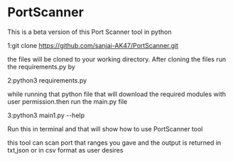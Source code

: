 # PortScanner
This is a beta version of this Port Scanner tool in python

1:git clone https://github.com/sanjai-AK47/PortScanner.git

the files will be cloned to your working directory.
After cloning the files run the requirements.py by

2:python3 requirements.py

while running that python file that will download the required modules with user permission.then run the main.py file 

3:python3 main1.py --help

Run this in terminal and that will show how to use PortScanner tool 

this tool can scan port that ranges you gave and the output is returned in txt,json or in csv format as user desires

